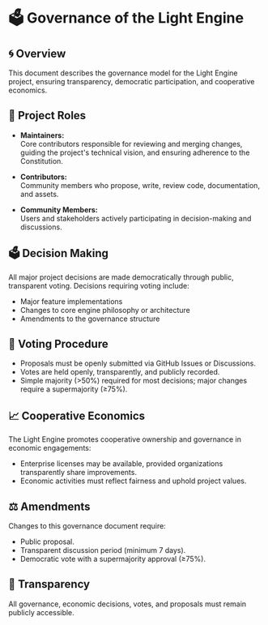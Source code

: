 # 🗳️ Governance of the Light Engine

## 🌀 Overview
This document describes the governance model for the Light Engine project, ensuring transparency, democratic participation, and cooperative economics.

## 🌱 Project Roles
- **Maintainers:**  
  Core contributors responsible for reviewing and merging changes, guiding the project's technical vision, and ensuring adherence to the Constitution.

- **Contributors:**  
  Community members who propose, write, review code, documentation, and assets.

- **Community Members:**  
  Users and stakeholders actively participating in decision-making and discussions.

## 🗳️ Decision Making
All major project decisions are made democratically through public, transparent voting. Decisions requiring voting include:
- Major feature implementations
- Changes to core engine philosophy or architecture
- Amendments to the governance structure

## 📢 Voting Procedure
- Proposals must be openly submitted via GitHub Issues or Discussions.
- Votes are held openly, transparently, and publicly recorded.
- Simple majority (>50%) required for most decisions; major changes require a supermajority (≥75%).

## 📈 Cooperative Economics
The Light Engine promotes cooperative ownership and governance in economic engagements:
- Enterprise licenses may be available, provided organizations transparently share improvements.
- Economic activities must reflect fairness and uphold project values.

## ⚖️ Amendments
Changes to this governance document require:
- Public proposal.
- Transparent discussion period (minimum 7 days).
- Democratic vote with a supermajority approval (≥75%).

## 📖 Transparency
All governance, economic decisions, votes, and proposals must remain publicly accessible.

